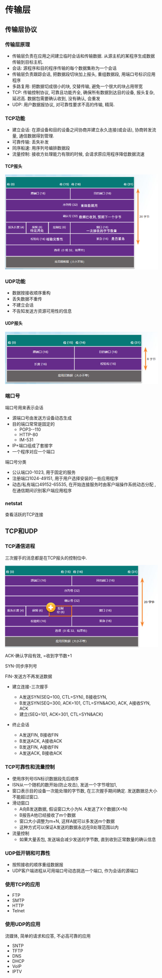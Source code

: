 # 传输层

## 传输层协议

### 传输层原理

* 传输层负责在应用之间建立临时会话和传输数据. 从源主机的某程序生成数据传输到目标主机. 
* 会话: 源程序和目的程序传输的每个数据集称为一个会话
* 传输层负责跟踪会话, 把数据段切块加上报头, 重组数据段, 用端口号标识应用程序
* 多路复用: 把数据切成很小的块, 交替传输, 避免一个很大的块占用带宽
* TCP: 传输控制协议,  可靠且功能齐全,  确保所有数据到达目的设备, 报头复杂, 延迟高. 数据包需要确认收到, 没有确认, 会重发
* UDP: 用户数据报协议, 对可靠性要求不高的传输, 精简. 

### TCP功能

* 建立会话:  在源设备和目的设备之间协商并建立永久连接(或会话), 协商转发流量, 通信数据得到管理. 
* 可靠传输: 丢失补发
* 同序船速: 用序列号编排数据段
* 流量控制: 接收方处理能力有限的时候, 会请求原应用程序降低数据流速

#### TCP报头

![1572777711842](2019-11-03-ch9传输层.assets/1572777711842.png)

### UDP功能

* 数据按接收顺序重构
* 丢失数据不重传
* 不建立会话
* 不告知发送方资源可用性的信息

#### UDP报头

![1572777792817](2019-11-03-ch9传输层.assets/1572777792817.png)

### 端口号

端口号用来表示会话

*  源端口号由发送方设备动态生成 
* 目的端口常常是固定的
  * POP3--110
  * HTTP-80
  * IM-531
* IP+端口组成了套接字
* 一个程序对应一个端口

端口号分类

* 公认端口0-1023, 用于固定的服务
* 注册端口1024-49151, 用于用户选择安装的一些应用程序
* 动态/私有端口49152-65535,  在开始连接服务时由客户端操作系统动态分配 , 在通信期间识别客户端应用程序

### netstat

查看活跃的TCP连接

## TCP和UDP

### TCP通信进程

三次握手的消息都是在TCP报头的控制位中.

![1572778713690](2019-11-03-ch9传输层.assets/1572778713690.png)

ACK-确认字段有效, =收到字节数+1

SYN-同步序列号

FIN-发送方不再发送数据

* 建立连接-三次握手
  * A发送SYN(SEQ=100, CTL=SYN), B接收SYN, 
  * B发送SYN(SEQ=300, ACK=101, CTL=SYN&ACK), ACK, A接收SYN, ACK
  * 建立(SEQ=101, ACK=301, CTL=SYN&ACK)

* 终止会话
  * A发送FIN, B接收FIN
  * B发送ACK, A接收ACK
  * B发送FIN, A接收FIN
  * A发送ACK, B接收ACK

### TCP可靠性和流量控制

* 使用序列号ISN标识数据段先后顺序
* ISN从一个随机的数开始(防止攻击), 发送一个字节增加1, 
* 窗口表示目的设备一次能处理的字节数, 在三次握手期间确定. 发送数据总大小不能超过窗口. 
* 滑动窗口
  * A向B发送数据, 假设窗口大小为N. A发送了X个数据(X<N)
  * B报告A他已经接收了m个数据
  * 窗口大小调整为m+N, 这样A就可以多发送m个数据
  * 这种方式可以保证A发送的数据永远在B处理范围以内
* 流量控制
  * 如果大量丢包, 发送端会减少发送的字节数, 直到收到正常数量的确认信息

### UDP低开销和可靠性

* 按照接收的顺序重组数据报
* UDP客户端进程从可用端口号动态挑选一个端口, 作为会话的源端口

### 使用TCP的应用

* FTP
* SMTP
* HTTP
* Telnet

### 使用UDP的应用

流媒体, 简单的请求和应答, 不必高可靠的应用

* SNTP
* TFTP
* DNS
* DHCP
* VoIP
* IPTV

